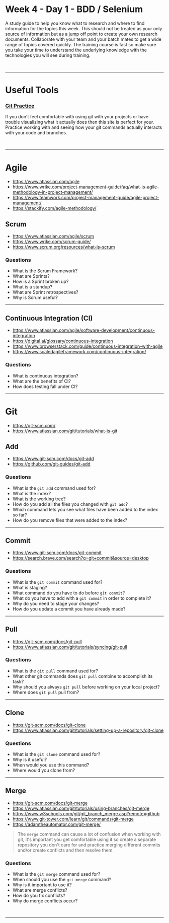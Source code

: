 # Week 4 - Day 1 - BDD / Selenium
A study guide to help you know what to research and where to find information for the topics this week. This should not be treated as your only source of information but as a jump off point to create your own research documents. Collaborate with your team and your batch mates to get a wide range of topics covered quickly. The training course is fast so make sure you take your time to understand the underlying knowledge with the technologies you will see during training.

<br>

---
# Useful Tools
### [Git Practice](https://learngitbranching.js.org/)

If you don't feel comfortable with using git with your projects or have trouble visualizing what it actually does then this site is perfect for your. Practice working with and seeing how your git commands actually interacts with your code and branches.

<br>

---
# Agile
- https://www.atlassian.com/agile
- https://www.wrike.com/project-management-guide/faq/what-is-agile-methodology-in-project-management/
- https://www.teamwork.com/project-management-guide/agile-project-management/
- https://stackify.com/agile-methodology/

## Scrum
- https://www.atlassian.com/agile/scrum
- https://www.wrike.com/scrum-guide/
- https://www.scrum.org/resources/what-is-scrum

### Questions
- What is the Scrum Framework?
- What are Sprints?
- How is a Sprint broken up?
- What is a standup?
- What are Sprint retrospectives?
- Why is Scrum useful?

---
## Continuous Integration (CI)
- https://www.atlassian.com/agile/software-development/continuous-integration
- https://digital.ai/glossary/continuous-integration
- https://www.browserstack.com/guide/continuous-integration-with-agile
- https://www.scaledagileframework.com/continuous-integration/

### Questions
- What is continuous integration?
- What are the benefits of CI?
- How does testing fall under CI?

---
# Git
- https://git-scm.com/
- https://www.atlassian.com/git/tutorials/what-is-git

## Add
- https://www.git-scm.com/docs/git-add
- https://github.com/git-guides/git-add

### Questions
- What is the `git add` command used for?
- What is the index?
- What is the working tree?
- How do you add all the files you changed with `git add`?
- Which command lets you see what files have been added to the index so far?
- How do you remove files that were added to the index?

---
## Commit
- https://www.git-scm.com/docs/git-commit
- https://search.brave.com/search?q=git+commit&source=desktop

### Questions
- What is the `git commit` command used for?
- What is staging?
- What command do you have to do before `git commit`?
- What do you have to add with a `git commit` in order to complete it?
- Why do you need to stage your changes?
- How do you update a commit you have already made?

---
## Pull
- https://git-scm.com/docs/git-pull
- https://www.atlassian.com/git/tutorials/syncing/git-pull

### Questions
- What is the `git pull` command used for?
- What other git commands does `git pull` combine to accomplish its task?
- Why should you always `git pull` before working on your local project?
- Where does `git pull` pull from?

---
## Clone
- https://git-scm.com/docs/git-clone
- https://www.atlassian.com/git/tutorials/setting-up-a-repository/git-clone

### Questions
- What is the `git clone` command used for?
- Why is it useful?
- When would you use this command?
- Where would you clone from?

---
## Merge
- https://git-scm.com/docs/git-merge
- https://www.atlassian.com/git/tutorials/using-branches/git-merge
- https://www.w3schools.com/git/git_branch_merge.asp?remote=github
- https://www.git-tower.com/learn/git/commands/git-merge
- https://adamtheautomator.com/git-merge/

> The `merge` command can cause a lot of confusion when working with git, it's important you get comfortable using it so create a separate repository you don't care for and practice merging different commits and/or create conflicts and then resolve them. 

### Questions
- What is the `git merge` command used for?
- When should you use the `git merge` command?
- Why is it important to use it?
- What are merge conflicts?
- How do you fix conflicts?
- Why do merge conflicts occur?


<br>

---